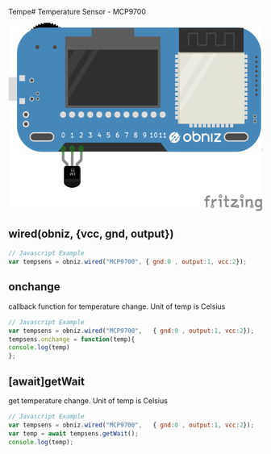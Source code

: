 Tempe# Temperature Sensor - MCP9700





![photo of AnalogTemperatureSensor](wired.png)




## wired(obniz, {vcc, gnd, output})
```javascript
// Javascript Example
var tempsens = obniz.wired("MCP9700", { gnd:0 , output:1, vcc:2});
```

## onchange
callback function for temperature change.
Unit of temp is Celsius

```javascript
// Javascript Example
var tempsens = obniz.wired("MCP9700",   { gnd:0 , output:1, vcc:2});
tempsens.onchange = function(temp){
console.log(temp)
};
```

## [await]getWait
get temperature change.
Unit of temp is Celsius

```javascript
// Javascript Example
var tempsens = obniz.wired("MCP9700",   { gnd:0 , output:1, vcc:2});
var temp = await tempsens.getWait();
console.log(temp);
```
 

